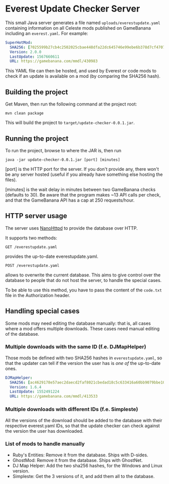 # Everest Update Checker Server

This small Java server generates a file named `uploads/everestupdate.yaml` containing information on all Celeste mods published on GameBanana including an `everest.yaml`. For example:
```yaml
SuperHotMod:
  SHA256: [7025599b27cb4c2502025cbae448dfa22dc645746e99ebe6b378d7cf4707d4cf]
  Version: 2.0.0
  LastUpdate: 1567660611
  URL: https://gamebanana.com/mmdl/430983
```

This YAML file can then be hosted, and used by Everest or code mods to check if an update is available on a mod (by comparing the SHA256 hash).

## Building the project

Get Maven, then run the following command at the project root:

```
mvn clean package
```

This will build the project to `target/update-checker-0.0.1.jar`.

## Running the project

To run the project, browse to where the JAR is, then run

```
java -jar update-checker-0.0.1.jar [port] [minutes]
```

[port] is the HTTP port for the server. If you don't provide any, there won't be any server hosted (useful if you already have something else hosting the files).

[minutes] is the wait delay in minutes between two GameBanana checks (defaults to 30). Be aware that the program makes ~13 API calls per check, and that the GameBanana API has a cap at 250 requests/hour.

## HTTP server usage

The server uses [NanoHttpd](https://github.com/NanoHttpd/nanohttpd) to provide the database over HTTP.

It supports two methods:
```
GET /everestupdate.yaml 
```
provides the up-to-date everestupdate.yaml.

```
POST /everestupdate.yaml 
```
allows to overwrite the current database. This aims to give control over the database to people that do not host the server, to handle the special cases.

To be able to use this method, you have to pass the content of the `code.txt` file in the Authorization header.

## Handling special cases

Some mods may need editing the database manually: that is, all cases where a mod offers multiple downloads. These cases need manual editing of the database.

### Multiple downloads with the same ID (f.e. DJMapHelper)

Those mods be defined with two SHA256 hashes in `everestupdate.yaml`, so that the updater can tell if the version the user has is _one of_ the up-to-date ones.

```yaml
DJMapHelper:
  SHA256: [ac4629178e57aec2daecd2faf8021cbedad18c5c633416a60bb9079bbe108395, 4a036681fdd191ee47196e1f364beebf687f8dfc57b4ab30d37b44f7ba28daaa]
  Version: 1.6.4
  LastUpdate: 1552491224
  URL: https://gamebanana.com/mmdl/413533
```

### Multiple downloads with different IDs (f.e. Simpleste)

All the versions of the download should be added to the database with their respective everest.yaml IDs, so that the update checker can check against the version the user has downloaded.

### List of mods to handle manually

* Ruby's Entities: Remove it from the database. Ships with D-sides.
* GhostMod: Remove it from the database. Ships with GhostNet.
* DJ Map Helper: Add the two sha256 hashes, for the Windows and Linux version.
* Simpleste: Get the 3 versions of it, and add them all to the database.